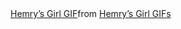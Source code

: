 <div class="tenor-gif-embed" data-postid="16227718874986113461" data-share-method="host" data-aspect-ratio="1.44737" data-width="100%"><a href="https://tenor.com/view/hemry%E2%80%99s-girl-gif-16227718874986113461">Hemry’s Girl GIF</a>from <a href="https://tenor.com/search/hemry%E2%80%99s+girl-gifs">Hemry’s Girl GIFs</a></div> <script type="text/javascript" async src="https://tenor.com/embed.js"></script>
